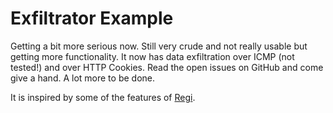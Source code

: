 # Exfiltrator Example

Getting a bit more serious now. 
Still very crude and not really usable but getting more functionality. 
It now has data exfiltration over ICMP (not tested!) and over HTTP Cookies. 
Read the open issues on GitHub and come give a hand. A lot more to be done. 

It is inspired by some of the features of [Regi](http://www.symantec.com/connect/blogs/regin-top-tier-espionage-tool-enables-stealthy-surveillance).